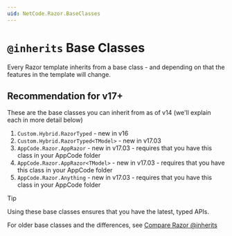 ```yaml
---
uid: NetCode.Razor.BaseClasses
---
```



# `@inherits` Base Classes

Every Razor template inherits from a base class - and depending on that the features in the template will change.

## Recommendation for v17+

These are the base classes you can inherit from as of v14 (we'll explain each in more detail below)

1. `Custom.Hybrid.RazorTyped` - new in v16
1. `Custom.Hybrid.RazorTyped<TModel>` - new in v17.03
1. `AppCode.Razor.AppRazor` - new in v17.03 - requires that you have this class in your AppCode folder
1. `AppCode.Razor.AppRazor<TModel>` - new in v17.03 - requires that you have this class in your AppCode folder
1. `AppCode.Razor.Anything` - new in v17.03 - requires that you have this class in your AppCode folder

> [!TIP]
> Using these base classes ensures that you have the latest, typed APIs.

For older base classes and the differences, see [Compare Razor @inherits](xref:NetCode.TypedCode.CompareApis.RazorBase)

